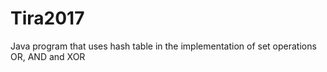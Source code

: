 # Tira2017
Java program that uses hash table in the implementation of set operations OR, AND and XOR

